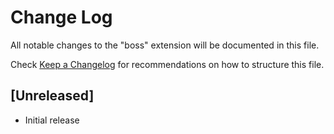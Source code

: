 # Change Log
All notable changes to the "boss" extension will be documented in this file.

Check [Keep a Changelog](http://keepachangelog.com/) for recommendations on how to structure this file.

## [Unreleased]
- Initial release
